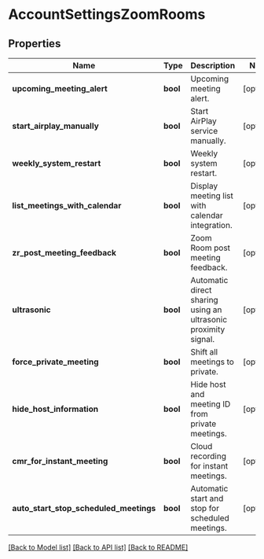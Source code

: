 # AccountSettingsZoomRooms

## Properties
Name | Type | Description | Notes
------------ | ------------- | ------------- | -------------
**upcoming_meeting_alert** | **bool** | Upcoming meeting alert. | [optional] 
**start_airplay_manually** | **bool** | Start AirPlay service manually. | [optional] 
**weekly_system_restart** | **bool** | Weekly system restart. | [optional] 
**list_meetings_with_calendar** | **bool** | Display meeting list with calendar integration. | [optional] 
**zr_post_meeting_feedback** | **bool** | Zoom Room post meeting feedback. | [optional] 
**ultrasonic** | **bool** | Automatic direct sharing using an ultrasonic proximity signal. | [optional] 
**force_private_meeting** | **bool** | Shift all meetings to private. | [optional] 
**hide_host_information** | **bool** | Hide host and meeting ID from private meetings. | [optional] 
**cmr_for_instant_meeting** | **bool** | Cloud recording for instant meetings. | [optional] 
**auto_start_stop_scheduled_meetings** | **bool** | Automatic start and stop for scheduled meetings. | [optional] 

[[Back to Model list]](../README.md#documentation-for-models) [[Back to API list]](../README.md#documentation-for-api-endpoints) [[Back to README]](../README.md)


